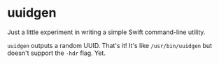 uuidgen
====

Just a little experiment in writing a simple Swift command-line utility.

`uuidgen` outputs a random UUID.  That's it!  It's like `/usr/bin/uuidgen`
but doesn't support the `-hdr` flag.  Yet.

